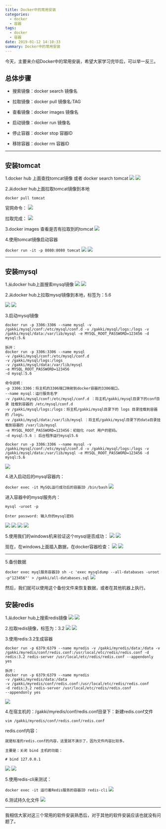 ```yaml
---
title: Docker中的常用安装
categories:
  - docker
  - 容器
tags:
  - docker
  - 容器
date: 2019-01-12 14:10:33
summary: Docker中的常用安装
---
```


今天，主要来介绍Docker中的常用安装，希望大家学习完毕后，可以举一反三。

## 总体步骤

* 搜索镜像：docker search 镜像名

* 拉取镜像：docker pull 镜像名:TAG

* 查看镜像：docker images 镜像名

* 启动镜像：docker run 镜像名

* 停止容器：docker stop 容器ID

* 移除容器：docker rm 容器ID

---

## 安装tomcat

1.docker hub 上面查找tomcat镜像 或者 docker search tomcat
<img src="https://gakkil.gitee.io/gakkil-image/docker/day07/QQ截图20190112143621.png"/>
<img src="https://gakkil.gitee.io/gakkil-image/docker/day07/QQ截图20190112143711.png"/>

2.从docker hub上面拉取tomcat镜像到本地

`docker pull tomcat`

官网命令：
<img src="https://gakkil.gitee.io/gakkil-image/docker/day07/QQ截图20190112143916.png"/>

拉取完成：
<img src="https://gakkil.gitee.io/gakkil-image/docker/day07/QQ截图20190112144007.png"/>

3.docker images 查看是否有拉取到的tomcat
<img src="https://gakkil.gitee.io/gakkil-image/docker/day07/QQ截图20190112144124.png"/>

4.使用tomcat镜像启动容器

`docker run -it -p 8080:8080 tomcat`
<img src="https://gakkil.gitee.io/gakkil-image/docker/day07/QQ截图20190112144307.png"/>
<img src="https://gakkil.gitee.io/gakkil-image/docker/day07/QQ截图20190112144405.png"/>

---

## 安装mysql

1.从docker hub上面搜索mysql镜像
<img src="https://gakkil.gitee.io/gakkil-image/docker/day07/QQ截图20190112144556.png"/>
<img src="https://gakkil.gitee.io/gakkil-image/docker/day07/QQ截图20190112144632.png"/>

2.从docker hub上拉取mysql镜像到本地，标签为：5.6

<img src="https://gakkil.gitee.io/gakkil-image/docker/day07/QQ截图20190112145414.png"/>

<img src="https://gakkil.gitee.io/gakkil-image/docker/day07/QQ截图20190112145518.png"/>

3.启动mysql镜像

```
docker run -p 3306:3306 --name mysql -v /gakki/mysql/conf:/etc/mysql/conf.d -v /gakki/mysql/logs:/logs -v /gakki/mysql/data:/var/lib/mysql -e MYSQL_ROOT_PASSWORD=123456 -d mysql:5.6

拆开：
docker run -p 3306:3306 --name mysql 
-v /gakki/mysql/conf:/etc/mysql/conf.d 
-v /gakki/mysql/logs:/logs 
-v /gakki/mysql/data:/var/lib/mysql 
-e MYSQL_ROOT_PASSWORD=123456
-d mysql:5.6

命令说明：
-p 3306:3306：将主机的3306端口映射到docker容器的3306端口。
--name mysql：运行服务名字
-v /gakki/mysql/conf:/etc/mysql/conf.d ：将主机/gakki/mysql目录下的conf目录 挂载到容器的 /etc/mysql/conf.d
-v /gakki/mysql/logs:/logs：将主机/gakki/mysql目录下的 logs 目录挂载到容器的 /logs。
-v /gakki/mysql/data:/var/lib/mysql ：将主机/gakki/mysql目录下的data目录挂载到容器的 /var/lib/mysql 
-e MYSQL_ROOT_PASSWORD=123456：初始化 root 用户的密码。
-d mysql:5.6 : 后台程序运行mysql5.6

docker run -p 3306:3306 --name mysql -v /gakki/mysql/conf:/etc/mysql/conf.d -v /gakki/mysql/logs:/logs -v /gakki/mysql/data:/var/lib/mysql -e MYSQL_ROOT_PASSWORD=123456 -d mysql:5.6
```
<img src="https://gakkil.gitee.io/gakkil-image/docker/day07/QQ截图20190112150227.png"/>

4.进入启动后的mysql容器内：

`docker exec -it MySQL运行成功后的容器ID /bin/bash`
<img src="https://gakkil.gitee.io/gakkil-image/docker/day07/QQ截图20190112150441.png"/>

进入容器中的mysql服务内：

`mysql -uroot -p`

`Enter password: 输入你的mysql密码`

<img src="https://gakkil.gitee.io/gakkil-image/docker/day07/QQ截图20190112150631.png"/>
<img src="https://gakkil.gitee.io/gakkil-image/docker/day07/QQ截图20190112150933.png"/>
<img src="https://gakkil.gitee.io/gakkil-image/docker/day07/QQ截图20190112151207.png"/>
<img src="https://gakkil.gitee.io/gakkil-image/docker/day07/QQ截图20190112151353.png"/>

5.使用我们的windows机来验证这个mysql是否成功：
<img src="https://gakkil.gitee.io/gakkil-image/docker/day07/QQ截图20190112151634.png"/>
<img src="https://gakkil.gitee.io/gakkil-image/docker/day07/QQ截图20190112151745.png"/>

现在，在windows上面插入数据，在docker容器检查：
<img src="https://gakkil.gitee.io/gakkil-image/docker/day07/QQ截图20190112151908.png"/>
<img src="https://gakkil.gitee.io/gakkil-image/docker/day07/QQ截图20190112152012.png"/>

---

5.备份数据

`docker exec myql服务容器ID sh -c 'exec mysqldump --all-databases -uroot -p"123456"' > /gakki/all-databases.sql`
<img src="https://gakkil.gitee.io/gakkil-image/docker/day07/QQ截图20190112152311.png"/>

然后，我们就可以使用这个备份文件来恢复数据，或者在其他机器上执行。

## 安装redis

1.从docker hub上搜索redis镜像
<img src="https://gakkil.gitee.io/gakkil-image/docker/day07/QQ截图20190112152715.png"/>
<img src="https://gakkil.gitee.io/gakkil-image/docker/day07/QQ截图20190112152740.png"/>

2.拉取redis镜像，标签为：3.2
<img src="https://gakkil.gitee.io/gakkil-image/docker/day07/QQ截图20190112153022.png"/>
<img src="https://gakkil.gitee.io/gakkil-image/docker/day07/QQ截图20190112153127.png"/>

3.使用redis:3.2生成容器
```
docker run -p 6379:6379 --name myredis -v /gakki/myredis/data:/data -v /gakki/myredis/conf/redis.conf:/usr/local/etc/redis/redis.conf -d redis:3.2 redis-server /usr/local/etc/redis/redis.conf --appendonly yes

拆开：
docker run -p 6379:6379 --name myredis 
-v /gakki/myredis/data:/data
-v /gakki/myredis/conf/redis.conf:/usr/local/etc/redis/redis.conf
-d redis:3.2 redis-server /usr/local/etc/redis/redis.conf
--appendonly yes
```
<img src="https://gakkil.gitee.io/gakkil-image/docker/day07/QQ截图20190112153817.png"/>

4.在宿主机的：/gakki/myredis/conf/redis.conf目录下：新建redis.conf文件

`vim /gakki/myredis/conf/redis.conf/redis.conf`

redis.conf内容：
```
就是标准的redis.conf的内容，这里就不演示了，因为文件内容比较多。

主要是：关闭 bind 主机的功能：

# bind 127.0.0.1

```
<img src="https://gakkil.gitee.io/gakkil-image/docker/day07/QQ截图20190112154401.png"/>
<img src="https://gakkil.gitee.io/gakkil-image/docker/day07/QQ截图20190112154536.png"/>

5.使用redis-cli来测试：

`docker exec -it 运行着Redis服务的容器ID redis-cli`
<img src="https://gakkil.gitee.io/gakkil-image/docker/day07/QQ截图20190112154823.png"/>

6.测试持久化文件
<img src="https://gakkil.gitee.io/gakkil-image/docker/day07/QQ截图20190112155035.png"/>

---

我相信大家对这三个常用的软件安装熟悉后，对于其他的软件安装应该也就没有问题了。